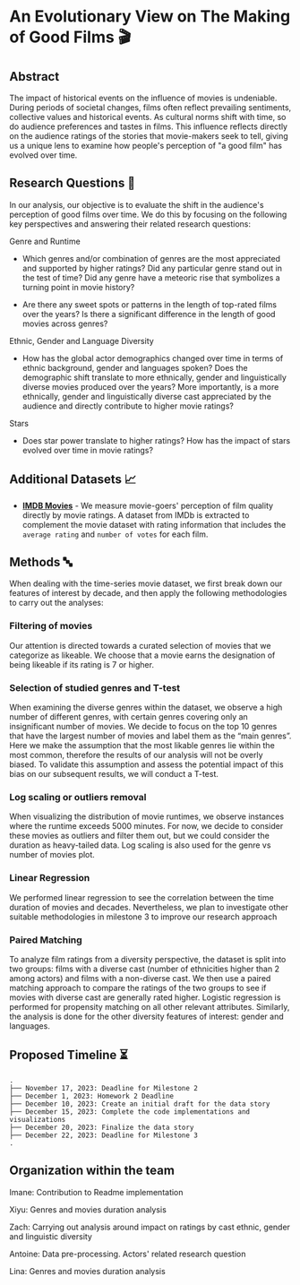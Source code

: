 # An Evolutionary View on The Making of Good Films 🎬

## Abstract

The impact of historical events on the influence of movies is undeniable. During periods of societal changes, films often reflect prevailing sentiments, collective values and historical events. As cultural norms shift with time, so do audience preferences and tastes in films. This influence reflects directly on the audience ratings of the stories that movie-makers seek to tell, giving us a unique lens to examine how people's perception of "a good film" has evolved over time. 


## Research Questions 🔎

In our analysis, our objective is to evaluate the shift in the audience's perception of good films over time. We do this by focusing on the following key perspectives and answering their related research questions:

Genre and Runtime 
- Which genres and/or combination of genres are the most appreciated and supported by higher ratings? Did any particular genre stand out in the test of time? Did any genre have a meteoric rise that symbolizes a turning point in movie history? 

- Are there any sweet spots or patterns in the length of top-rated films over the years? Is there a significant difference in the length of good movies across genres?

Ethnic, Gender and Language Diversity
- How has the global actor demographics changed over time in terms of ethnic background, gender and languages spoken? Does the demographic shift translate to more ethnically, gender and linguistically diverse movies produced over the years? More importantly, is a more ethnically, gender and linguistically diverse cast appreciated by the audience and directly contribute to higher movie ratings?

Stars
- Does star power translate to higher ratings? How has the impact of stars evolved over time in movie ratings?

## Additional Datasets 📈
- [**IMDB Movies**](https://www.imdb.com/interfaces/) - We measure movie-goers' perception of film quality directly by movie ratings. A dataset from IMDb is extracted to complement the movie dataset with rating information that includes the `average rating` and `number of votes` for each film.


## Methods 🔤
When dealing with the time-series movie dataset, we first break down our features of interest by decade, and then apply the following methodologies to carry out the analyses:


### Filtering of movies
Our attention is directed towards a curated selection of movies that we categorize as likeable.  We choose that a movie earns the designation of being likeable if its rating is 7 or higher.


### Selection of studied genres and T-test
When examining the diverse genres within the dataset, we observe a high number of different genres, with certain genres covering only an insignificant number of movies.
We decide to focus on the top 10 genres that have the largest number of movies and label them as the “main genres”.
Here we make the assumption that the most likable genres lie within the most common, therefore the results of our analysis will not be overly biased.
To validate this assumption and assess the potential impact of this bias on our subsequent results, we will conduct a T-test.

### Log scaling or outliers removal
When visualizing the distribution of movie runtimes, we observe instances where the runtime exceeds 5000 minutes.
 For now, we decide to consider these movies as outliers and filter them out, but we could consider the duration as heavy-tailed data.
Log scaling is also used for the genre vs number of movies plot.

### Linear Regression
We performed linear regression to see the correlation between the time duration of movies and decades. Nevertheless, we plan to investigate other suitable methodologies in milestone 3 to improve our research approach

### Paired Matching
To analyze film ratings from a diversity perspective, the dataset is split into two groups: films with a diverse cast (number of ethnicities higher than 2 among actors) and films with a non-diverse cast. We then use a paired matching approach to compare the ratings of the two groups to see if movies with diverse cast are generally rated higher. Logistic regression is performed for propensity matching on all other relevant attributes. Similarly, the analysis is done for the other diversity features of interest: gender and languages.

## Proposed Timeline ⏳
```
.
├── November 17, 2023: Deadline for Milestone 2
├── December 1, 2023: Homework 2 Deadline
├── December 10, 2023: Create an initial draft for the data story
├── December 15, 2023: Complete the code implementations and visualizations
├── December 20, 2023: Finalize the data story
├── December 22, 2023: Deadline for Milestone 3
.

```

## Organization within the team
Imane: Contribution to Readme implementation

Xiyu: Genres and movies duration analysis 

Zach: Carrying out analysis around impact on ratings by cast ethnic, gender and linguistic diversity

Antoine: Data pre-processing. Actors' related research question

Lina: Genres and movies duration analysis 



